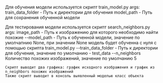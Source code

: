 Для обучения модели используется скрипт train_model.py 
    args:
        train_data_folder - Путь к директории для обучения
        model_path - Путь для сохранения обученной модели

Для тестирования модели используется скрипт search_neighbors.py 
    args:
        image_path - Путь к изображению для которого необходимо найти похожие
        --model_path - Путь к обученной модели, значение по умолчапнию  None, при значении None модель будет обученна с нуля с помощью скрипта train_model.py
        --train_data_folder - Путь к директории для обучения, значение по умолчанию - test_data
        --n_neighbors Количество похожих изображений, значение по умолчанию 5
    
    Скрипт выводит два графика: график исходного изображения и график из n_neighbors похожих изображений
    Также скрипт выводит в консоль выявленный моделью класс объекта